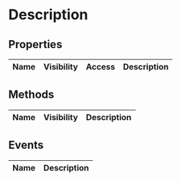 # Description


## Properties

Name | Visibility | Access | Description
:--- | :---: | :---: | :---



## Methods

Name | Visibility | Description
:--- | :---: | :---


## Events

Name | Description
:--- | :---

